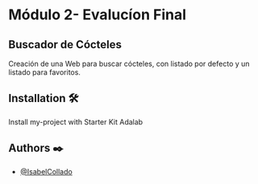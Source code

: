 # Módulo 2- Evalucíon Final

## Buscador de Cócteles

Creación de una Web para buscar cócteles, con listado por defecto y un listado para favoritos.

## Installation 🛠️

Install my-project with Starter Kit Adalab

## Authors ✒️

- [@IsabelCollado](https://www.github.com/IsabelCollado)
